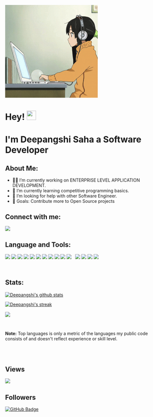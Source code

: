 <a href="#"><img src="https://github.com/Deepangshi/Deepangshi/blob/main/computer-work.gif" width="300"/></a>

# Hey! <img src="https://raw.githubusercontent.com/MartinHeinz/MartinHeinz/master/wave.gif" height="30" width="30"/> 
# I'm Deepangshi Saha a Software Developer


## About Me:

- 👩‍💻 I’m currently working on ENTERPRISE LEVEL APPLICATION DEVELOPMENT.
- 🌱 I’m currently learning competitive programming basics.
- 🤔 I’m looking for help with other Software Engineer.
- 🥅 Goals: Contribute more to Open Source projects

## Connect with me:
<p align="left">
<a href="https://www.linkedin.com/in/deepangshi-saha-258942203?lipi=urn%3Ali%3Apage%3Ad_flagship3_profile_view_base_contact_details%3BNWyvov0TQWChNgqvKXf7yg%3D%3D" target="_blank"> <img src="https://img.icons8.com/color/48/000000/linkedin.png"/></a>
</p>


## Language and Tools:
<p align="left"> 
<a href="https://www.javatpoint.com/c-programming-language-tutorial" target="_blank"> <img src="https://img.icons8.com/color/48/000000/c-programming.png"/></a> 
<a href="https://www.javatpoint.com/cpp-tutorial" target="_blank"> <img src="https://img.icons8.com/color/48/000000/c-plus-plus-logo.png"/></a>
<a href="https://www.javatpoint.com/java-tutorial" target="_blank"> <img src="https://img.icons8.com/color/48/000000/java-coffee-cup-logo--v1.png"/></a>
<a href="https://spring.io/projects/spring-framework" target="_blank"> <img src="https://img.icons8.com/color/48/000000/spring-logo.png"/></a>   
<a href="https://www.python.org/" target="_blank"> <img src="https://img.icons8.com/color/48/000000/python.png"/></a>
<a href="https://www.javatpoint.com/javascript-tutorial" target="_blank"> <img src="https://img.icons8.com/color/48/000000/javascript.png"/></a>
<a href="https://developer.mozilla.org/en-US/docs/Web/HTML" target="_blank"> <img src="https://img.icons8.com/color/48/000000/html-5.png"/></a> 
<a href="https://www.javatpoint.com/css-tutorial" target="_blank"> <img src="https://img.icons8.com/color/48/000000/css3.png"/></a>
<a href="https://getbootstrap.com/" target="_blank"> <img src="https://img.icons8.com/color/48/000000/bootstrap.png"/></a> 
<a href="https://code.visualstudio.com/" target="_blank"> <img src="https://img.icons8.com/color/48/000000/visual-studio-code-2019.png"/></a>
<a style="padding-right:8px;" href="https://www.mysql.com/" target="_blank"> <img src="https://img.icons8.com/fluent/50/000000/mysql-logo.png"/></a>
<a href="https://www.javatpoint.com/sql-tutorial" target="_blank"> <img src="https://img.icons8.com/fluency/48/000000/database.png"/></a>
<a href="https://git-scm.com/" target="_blank"> <img src="https://img.icons8.com/color/48/000000/git.png"/></a>
<a href="https://www.figma.com/" target="_blank"> <img src="https://img.icons8.com/color/48/000000/figma--v1.png"/></a>
<a href="https://www.atlassian.com/software/jira" target="_blank"> <img src="https://img.icons8.com/color/48/000000/jira.png"/></a>
</p>

<br/>

## Stats:

<a href="https://github.com/Deepangshi/github-readme-stats"><img align="center" src="https://github-readme-stats.vercel.app/api?username=Deepangshi&show_icons=true&include_all_commits=true&theme=github_dark&hide_border=true" alt="Deepangshi's github stats" /></a>


<a href="https://github.com/deepangshi/github-readme-streak-stats"> <img title="🔥 Get streak stats for your profile at git.io/streak-stats" alt="Deepangshi's streak" src="https://github-readme-streak-stats.herokuapp.com/?user=deepangshi&theme=black-ice&hide_border=true&stroke=0000&background=060A0CD0"/></a>


<a href="https://github.com/Deepangshi/github-readme-stats"><img align="center" src="https://github-readme-stats.vercel.app/api/top-langs/?username=Deepangshi&layout=compact&theme=github_dark&hide_border=true" /></a>

<br/>

  <b>Note:</b> Top languages is only a metric of the languages my public code consists of and doesn't reflect experience or skill level.


<br/>
<br/>


## Views 
<a href="https://github.com/github-profile-views-counter"> <img src="https://komarev.com/ghpvc/?username=deepangshi"></a>

## Followers
<a href="https://github.com/deepangshi?tab=followers"> <img src="https://img.shields.io/github/followers/deepangshi?label=Followers&style=social" alt="GitHub Badge"></a>
